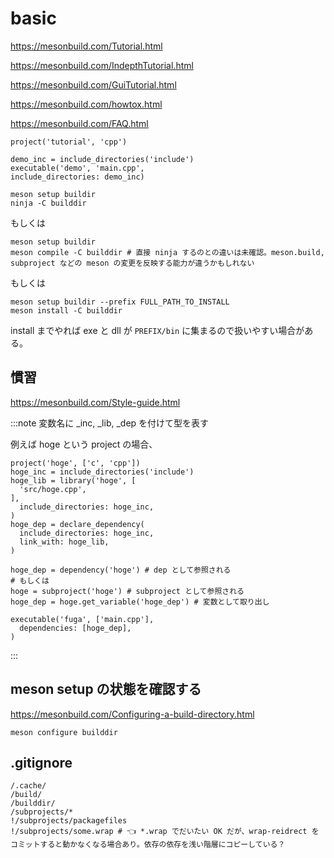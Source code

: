 # basic

https://mesonbuild.com/Tutorial.html

https://mesonbuild.com/IndepthTutorial.html

https://mesonbuild.com/GuiTutorial.html

https://mesonbuild.com/howtox.html

https://mesonbuild.com/FAQ.html

```meson.build
project('tutorial', 'cpp')

demo_inc = include_directories('include')
executable('demo', 'main.cpp',
include_directories: demo_inc)
```

```
meson setup buildir
ninja -C builddir
```

もしくは

```
meson setup buildir
meson compile -C builddir # 直接 ninja するのとの違いは未確認。meson.build, subproject などの meson の変更を反映する能力が違うかもしれない
```

もしくは

```
meson setup buildir --prefix FULL_PATH_TO_INSTALL
meson install -C builddir
```

install までやれば exe と dll が `PREFIX/bin` に集まるので扱いやすい場合がある。

## 慣習

https://mesonbuild.com/Style-guide.html

:::note 
変数名に _inc, _lib, _dep を付けて型を表す

例えば hoge という project の場合、

```meson.build
project('hoge', ['c', 'cpp'])
hoge_inc = include_directories('include')
hoge_lib = library('hoge', [
  'src/hoge.cpp',
],
  include_directories: hoge_inc,
)
hoge_dep = declare_dependency(
  include_directories: hoge_inc,
  link_with: hoge_lib,
)
```

```meson.build
hoge_dep = dependency('hoge') # dep として参照される
# もしくは
hoge = subproject('hoge') # subproject として参照される
hoge_dep = hoge.get_variable('hoge_dep') # 変数として取り出し

executable('fuga', ['main.cpp'],
  dependencies: [hoge_dep],
)
```

:::

## meson setup の状態を確認する

https://mesonbuild.com/Configuring-a-build-directory.html

```
meson configure builddir
```

## .gitignore

```.gitignore
/.cache/
/build/
/builddir/
/subprojects/*
!/subprojects/packagefiles
!/subprojects/some.wrap # 👈 *.wrap でだいたい OK だが、wrap-reidrect をコミットすると動かなくなる場合あり。依存の依存を浅い階層にコピーしている？
```


